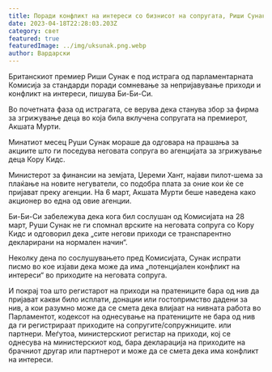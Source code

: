 ```yaml
---
title: Поради конфликт на интереси со бизнисот на сопругата, Риши Сунак под истрага
date: 2023-04-18T22:28:03.203Z
category: свет
featured: true
featuredImage: ../img/uksunak.png.webp
author: Вардарски
---
```


Британскиот премиер Риши Сунак е под истрага од парламентарната Комисија за стандарди поради сомневање за непријавување приходи и конфликт на интереси, пишува Би-Би-Си.

Во почетната фаза од истрагата, се верува дека станува збор за фирма за згрижување деца во која била вклучена сопругата на премиерот, Акшата Мурти.

Минатиот месец Руши Сунак мораше да одговара на прашања за акциите што ги поседува неговата сопруга во агенцијата за згрижување деца Кору Кидс.

Министерот за финансии на земјата, Џереми Хант, најави пилот-шема за плаќање на новите негуватели, со подобра плата за оние кои ќе се пријават преку агенции. На 6 март, Акшата Мурти беше наведена како акционер во една од овие агенции.

Би-Би-Си забележува дека кога бил сослушан од Комисијата на 28 март, Руши Сунак не ги спомнал врските на неговата сопруга со Кору Кидс и одговорил дека „сите негови приходи се транспарентно декларирани на нормален начин“.

Неколку дена по сослушувањето пред Комисијата, Сунак испрати писмо во кое изјави дека може да има „потенцијален конфликт на интереси“ во приходите на неговата сопруга.

И покрај тоа што регистарот на приходи на пратениците бара од нив да пријават какви било исплати, донации или гостопримство дадени за нив, а кои разумно може да се смета дека влијаат на нивната работа во Парламентот, кодексот на однесување на пратениците не бара од нив да ги регистрираат приходите на сопругите/сопружниците. или партнери. Меѓутоа, министерскиот регистар на приходи, кој се однесува на министерскиот код, бара декларација на приходите на брачниот другар или партнерот и може да се смета дека има конфликт на интереси.

